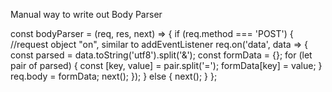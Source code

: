 Manual way to write out Body Parser

const bodyParser = (req, res, next) => {
    if (req.method === 'POST') {
    //request object "on", similar to addEventListener
        req.on('data', data => {
            const parsed = data.toString('utf8').split('&');
            const formData = {};
            for (let pair of parsed) {
                const [key, value] = pair.split('=');
                formData[key] = value;
            }
            req.body = formData;
            next();
        });
    } else {
        next();
    }
};